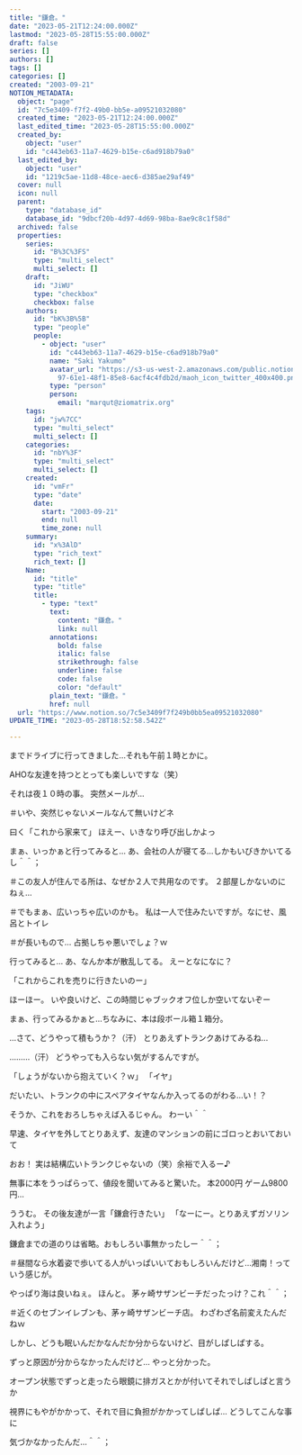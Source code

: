 ```yaml
---
title: "鎌倉。"
date: "2023-05-21T12:24:00.000Z"
lastmod: "2023-05-28T15:55:00.000Z"
draft: false
series: []
authors: []
tags: []
categories: []
created: "2003-09-21"
NOTION_METADATA:
  object: "page"
  id: "7c5e3409-f7f2-49b0-bb5e-a09521032080"
  created_time: "2023-05-21T12:24:00.000Z"
  last_edited_time: "2023-05-28T15:55:00.000Z"
  created_by:
    object: "user"
    id: "c443eb63-11a7-4629-b15e-c6ad918b79a0"
  last_edited_by:
    object: "user"
    id: "1219c5ae-11d8-48ce-aec6-d385ae29af49"
  cover: null
  icon: null
  parent:
    type: "database_id"
    database_id: "9dbcf20b-4d97-4d69-98ba-8ae9c8c1f58d"
  archived: false
  properties:
    series:
      id: "B%3C%3FS"
      type: "multi_select"
      multi_select: []
    draft:
      id: "JiWU"
      type: "checkbox"
      checkbox: false
    authors:
      id: "bK%3B%5B"
      type: "people"
      people:
        - object: "user"
          id: "c443eb63-11a7-4629-b15e-c6ad918b79a0"
          name: "Saki Yakumo"
          avatar_url: "https://s3-us-west-2.amazonaws.com/public.notion-static.com/3ad1c4\
            97-61e1-48f1-85e8-6acf4c4fdb2d/maoh_icon_twitter_400x400.png"
          type: "person"
          person:
            email: "marqut@ziomatrix.org"
    tags:
      id: "jw%7CC"
      type: "multi_select"
      multi_select: []
    categories:
      id: "nbY%3F"
      type: "multi_select"
      multi_select: []
    created:
      id: "vmFr"
      type: "date"
      date:
        start: "2003-09-21"
        end: null
        time_zone: null
    summary:
      id: "x%3AlD"
      type: "rich_text"
      rich_text: []
    Name:
      id: "title"
      type: "title"
      title:
        - type: "text"
          text:
            content: "鎌倉。"
            link: null
          annotations:
            bold: false
            italic: false
            strikethrough: false
            underline: false
            code: false
            color: "default"
          plain_text: "鎌倉。"
          href: null
  url: "https://www.notion.so/7c5e3409f7f249b0bb5ea09521032080"
UPDATE_TIME: "2023-05-28T18:52:58.542Z"

---
```

<link rel="stylesheet" href="https://cdn.jsdelivr.net/npm/katex@0.16.2/dist/katex.min.css" integrity="sha384-bYdxxUwYipFNohQlHt0bjN/LCpueqWz13HufFEV1SUatKs1cm4L6fFgCi1jT643X" crossorigin="anonymous">


までドライブに行ってきました…それも午前１時とかに。


AHOな友達を持つととっても楽しいですな（笑）


それは夜１０時の事。 突然メールが…


＃いや、突然じゃないメールなんて無いけどネ


曰く「これから家来て」 ほえー、いきなり呼び出しかよっ


まぁ、いっかぁと行ってみると… あ、会社の人が寝てる…しかもいびきかいてるし＾＾；


＃この友人が住んでる所は、なぜか２人で共用なのです。 ２部屋しかないのにねぇ…


＃でもまぁ、広いっちゃ広いのかも。 私は一人で住みたいですが。なにせ、風呂とトイレ


＃が長いもので… 占拠しちゃ悪いでしょ？ｗ


行ってみると… あ、なんか本が散乱してる。 えーとなになに？


「これからこれを売りに行きたいのー」


ほーほー。 いや良いけど、この時間じゃブックオフ位しか空いてないぞー


まぁ、行ってみるかぁと…ちなみに、本は段ボール箱１箱分。


…さて、どうやって積もうか？（汗） とりあえずトランクあけてみるね…


………（汗） どうやっても入らない気がするんですが。


「しょうがないから抱えていく？ｗ」 「イヤ」


だいたい、トランクの中にスペアタイヤなんか入ってるのがわる…い！？


そうか、これをおろしちゃえば入るじゃん。 わーい＾＾


早速、タイヤを外してとりあえず、友達のマンションの前にゴロっとおいておいて


おお！ 実は結構広いトランクじゃないの（笑）余裕で入るー♪


無事に本をうっぱらって、値段を聞いてみると驚いた。 本2000円 ゲーム9800円…


ううむ。 その後友達が一言「鎌倉行きたい」 「なーにー。とりあえずガソリン入れよう」


鎌倉までの道のりは省略。おもしろい事無かったしー＾＾；


＃昼間なら水着姿で歩いてる人がいっぱいいておもしろいんだけど…湘南！っていう感じが。


やっぱり海は良いねぇ。 ほんと。 茅ヶ崎サザンビーチだったっけ？これ＾＾；


＃近くのセブンイレブンも、茅ヶ崎サザンビーチ店。 わざわざ名前変えたんだねｗ


しかし、どうも眠いんだかなんだか分からないけど、目がしぱしぱする。


ずっと原因が分からなかったんだけど… やっと分かった。


オープン状態でずっと走ったら眼鏡に排ガスとかが付いてそれでしぱしぱと言うか


視界にもやがかかって、それで目に負担がかかってしぱしぱ… どうしてこんな事に


気づかなかったんだ…＾＾；

